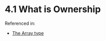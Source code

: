 # 4.1 What is Ownership

Referenced in:

- [The Array type](../../03-common-programming-concepts/02-data-types/#the-array-type)
